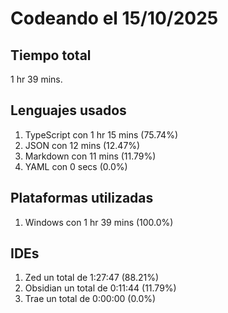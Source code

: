 # Codeando el 15/10/2025

## Tiempo total
1 hr 39 mins.

## Lenguajes usados
1. TypeScript con 1 hr 15 mins (75.74%)
1. JSON con 12 mins (12.47%)
1. Markdown con 11 mins (11.79%)
1. YAML con 0 secs (0.0%)

## Plataformas utilizadas
1. Windows con 1 hr 39 mins (100.0%)

## IDEs
1. Zed un total de 1:27:47 (88.21%)
1. Obsidian un total de 0:11:44 (11.79%)
1. Trae un total de 0:00:00 (0.0%)
